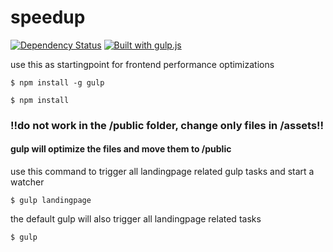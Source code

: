 speedup
========

[![Dependency Status](http://img.shields.io/gemnasium/chaeringer/speedup.svg?style=flat)](https://gemnasium.com/chaeringer/speedup) [![Built with gulp.js](http://img.shields.io/badge/built%20with-gulp.js-red.svg?style=flat)](http://www.gulpjs.com)

use this as startingpoint for frontend performance optimizations


```
$ npm install -g gulp
```

```
$ npm install
```





### !!do not work in the /public folder, change only files in /assets!!

#### gulp will optimize the files and move them to /public


use this command to trigger all landingpage related gulp tasks and start a watcher

```
$ gulp landingpage
```


the default gulp will also trigger all landingpage related tasks
```
$ gulp
```
